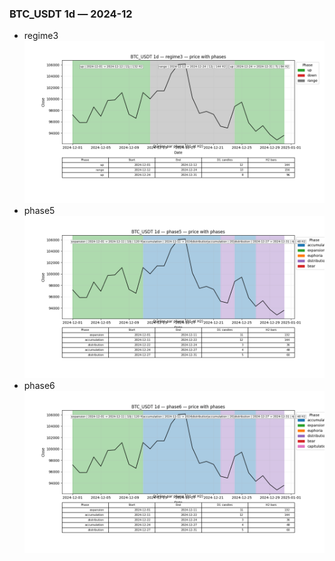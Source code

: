### BTC_USDT 1d — 2024-12

- regime3
![BTC_USDT_1d_regime3_2024-12_phase_price.png](outputs/fourier/phase_monthly/BTC_USDT/1d/2024/2024-12/BTC_USDT_1d_regime3_2024-12_phase_price.png)
- phase5
![BTC_USDT_1d_phase5_2024-12_phase_price.png](outputs/fourier/phase_monthly/BTC_USDT/1d/2024/2024-12/BTC_USDT_1d_phase5_2024-12_phase_price.png)
- phase6
![BTC_USDT_1d_phase6_2024-12_phase_price.png](outputs/fourier/phase_monthly/BTC_USDT/1d/2024/2024-12/BTC_USDT_1d_phase6_2024-12_phase_price.png)